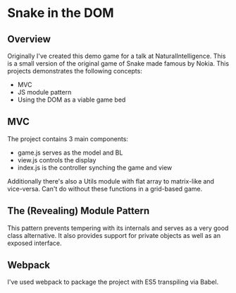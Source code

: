 # Snake in the DOM
## Overview
Originally I've created this demo game for a talk at NaturalIntelligence.
This is a small version of the original game of Snake made famous by Nokia.
This projects demonstrates the following concepts:
- MVC
- JS module pattern
- Using the DOM as a viable game bed


## MVC
The project contains 3 main components:
- game.js serves as the model and BL
- view.js controls the display
- index.js is the controller synching the game and view

Additionally there's also a Utils module with flat array to matrix-like and vice-versa.
Can't do without these functions in a grid-based game.

## The (Revealing) Module Pattern
This pattern prevents tempering with its internals and serves as a very good class alternative.
It also provides support for private objects as well as an exposed interface.

## Webpack
I've used webpack to package the project with ES5 transpiling via Babel.